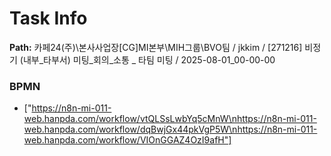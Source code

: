 # Task Info

**Path:** 카페24(주)\본사사업장\[CG]MI본부\MIH그룹\BVO팀 / jkkim / [271216] 비정기 (내부_타부서) 미팅_회의_소통 _ 타팀 미팅 / 2025-08-01_00-00-00

### BPMN
- ["https://n8n-mi-011-web.hanpda.com/workflow/vtQLSsLwbYq5cMnW\nhttps://n8n-mi-011-web.hanpda.com/workflow/dqBwjGx44pkVgP5W\nhttps://n8n-mi-011-web.hanpda.com/workflow/VIOnGGAZ4OzI9afH"]

